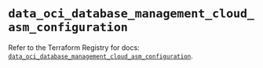 # `data_oci_database_management_cloud_asm_configuration`

Refer to the Terraform Registry for docs: [`data_oci_database_management_cloud_asm_configuration`](https://registry.terraform.io/providers/hashicorp/oci/7.19.0/docs/data-sources/database_management_cloud_asm_configuration).
